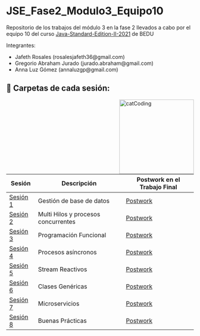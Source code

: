# JSE_Fase2_Modulo3_Equipo10

Repositorio de los trabajos del módulo 3 en la fase 2 llevados a cabo por el equipo 10 del curso  [Java-Standard-Edition-II-2021](https://github.com/beduExpert/Java-Standard-Edition-II-2021) de BEDU

Integrantes:
<ul>
  <li>Jafeth Rosales           (rosalesjafeth36@gmail.com)</li>
  <li>Gregorio Abraham Jurado  (jurado.abraham@gmail.com) </li>
  <li> Anna Luz Gómez           (annaluzgp@gmail.com)</li>
</ul>


## :bookmark_tabs: Carpetas de cada sesión:

<img align="right" src="https://media.tenor.com/y4Ie8h0H-TwAAAAC/cat-typing.gif" alt="catCoding" width="200"/>


| Sesión                | Descripción                                                       |Postwork en el Trabajo Final|
|-----------------------|-------------------------------------------------------------------|---------|
| [Sesión 1](./Sesion1) | Gestión de base de datos|[Postwork](./TrabajoFinal/src/main/java/org/bedu/postwork/javase2project/model)|
| [Sesión 2](./Sesion2) | Multi Hilos y procesos concurrentes |[Postwork](./TrabajoFinal/src/main/java/org/bedu/postwork/javase2project/multithreading)|
| [Sesión 3](./Sesion3) | Programación Funcional |[Postwork](./TrabajoFinal/src/main/java/org/bedu/postwork/javase2project/tools)|
| [Sesión 4](./Sesion4) | Procesos asíncronos |[Postwork](./TrabajoFinal/src/main/java/org/bedu/postwork/javase2project/async)|
| [Sesión 5](./Sesion5/work) |Stream Reactivos |[Postwork](./TrabajoFinal/src/main/java/org/bedu/postwork/javase2project/reactive)|
| [Sesión 6](./Sesion6/work) |Clases Genéricas |[Postwork](./TrabajoFinal/src/main/java/org/bedu/postwork/javase2project/tools)|
| [Sesión 7](./Sesion7/work) |Microservicios |[Postwork](./Sesión7/work/Postwork)|
| [Sesión 8](./Sesion8/work) |Buenas Prácticas |[Postwork](./TrabajoFinal/src/main/java/org/bedu/postwork/javase2project/)|
